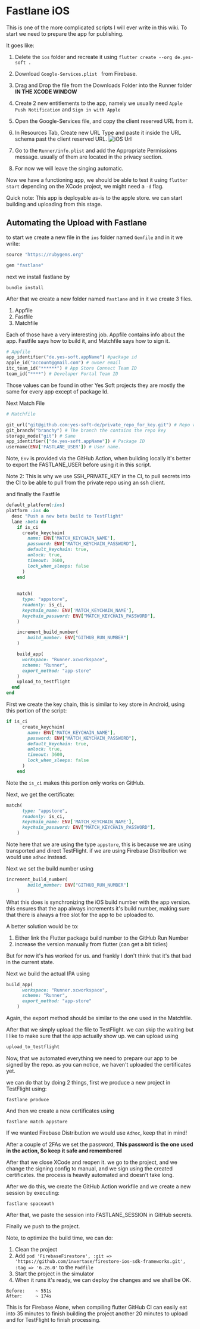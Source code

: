 # Fastlane iOS

This is one of the more complicated scripts I will ever write in this wiki. To start we need to prepare the app for publishing.

It goes like:

1. Delete the `ios` folder and recreate it using `flutter create --org de.yes-soft .`
2. Download `Google-Services.plist ` from Firebase.
3. Drag and Drop the file from the Downloads Folder into the Runner folder <b>IN THE XCODE WINDOW</b>
4. Create 2 new entitlements to the app, namely we usually need `Apple Push Notification` and `Sign in with Apple`
5. Open the Google-Services file, and copy the client reserved URL from it.
6. In Resources Tab, Create new URL Type and paste it inside the URL schema past the client reserved URL. ![iOS Url](./ios-url-schema.png)

7. Go to the `Runner/info.plist` and add the Appropriate Permissions message. usually of them are located in the privacy section.
8. For now we will leave the singing automatic.



Now we have a functioning app, we should be able to test it using `flutter start` depending on the XCode project, we might need a `-d` flag.

Quick note: This app is deployable as-is to the apple store. we can start building and uploading from this stage.



## Automating the Upload  with Fastlane

to start we create a new file in the `ios` folder named `Gemfile` and in it we write:

```ruby
source "https://rubygems.org"

gem "fastlane"
```

next we install fastlane by 

```
bundle install
```

After that we create a new folder named `fastlane`  and in it we create 3 files.

1. Appfile
2. Fastfile
3. Matchfile

Each of those have a very interesting job. Appfile contains info about the app. Fastfile says how to build it, and Matchfile says how to sign it.

```ruby
# Appfile
app_identifier("de.yes-soft.appName") #package id
apple_id("account@gmail.com") # owner email
itc_team_id("******") # App Store Connect Team ID
team_id("****") # Developer Portal Team ID
```

Those values can be found in other Yes Soft projects they are mostly the same for every app except of package Id. 



Next Match File

```ruby
# Matchfile

git_url("git@github.com:yes-soft-de/private_repo_for_key.git") # Repo where we find signing certs
git_branch("branchy") # The branch the contains the repo key
storage_mode("git") # Same
app_identifier(["de.yes-soft.appName"]) # Package ID
username(ENV['FASTLANE_USER']) # User name.
```

Note, `Env` is provided via the GitHub Action, when building locally it's better to export the FASTLANE_USER before using it in this script.

Note 2: This is why we use SSH_PRIVATE_KEY in the CI, to pull secrets into the CI to be able to pull from the private repo using an ssh client.

and finally the Fastfile

```ruby
default_platform(:ios)
platform :ios do
  desc "Push a new beta build to TestFlight"
  lane :beta do
    if is_ci
      create_keychain(
        name: ENV['MATCH_KEYCHAIN_NAME'],
        password: ENV["MATCH_KEYCHAIN_PASSWORD"],
        default_keychain: true,
        unlock: true,
        timeout: 3600,
        lock_when_sleeps: false
      )
    end
    
    
    match(
      type: "appstore",
      readonly: is_ci,
      keychain_name: ENV['MATCH_KEYCHAIN_NAME'],
      keychain_password: ENV["MATCH_KEYCHAIN_PASSWORD"],
    )

    increment_build_number(
	    build_number: ENV["GITHUB_RUN_NUMBER"]
    )

    build_app(
      workspace: "Runner.xcworkspace",
      scheme: "Runner",
      export_method: "app-store"
    )
    upload_to_testflight
  end
end

```



First we create the key chain, this is similar to key store in Android, using this portion of the script:

```ruby
if is_ci
      create_keychain(
        name: ENV['MATCH_KEYCHAIN_NAME'],
        password: ENV["MATCH_KEYCHAIN_PASSWORD"],
        default_keychain: true,
        unlock: true,
        timeout: 3600,
        lock_when_sleeps: false
      )
    end
```

Note the `is_ci` makes this portion only works on GitHub.

Next, we get the certificate:

```ruby
match(
      type: "appstore",
      readonly: is_ci,
      keychain_name: ENV['MATCH_KEYCHAIN_NAME'],
      keychain_password: ENV["MATCH_KEYCHAIN_PASSWORD"],
    )
```

Note here that we are using the type `appstore`, this is because we are using transported and direct TestFlight. if we are using Firebase Distribution we would use `adhoc` instead.

Next we set the build number using 

```ruby
increment_build_number(
	    build_number: ENV["GITHUB_RUN_NUMBER"]
    )
```

What this does is synchronizing the iOS build number with the app version. this ensures that the app always increments it's build number, making sure that there is always a free slot for the app to be uploaded to.

A better solution would be to:

1. Either link the Flutter package build number to the GitHub Run Number
2. increase the version manually from flutter (can get a bit tidies)

But for now it's has worked for us. and frankly I don't think that it's that bad in the current state.

Next we build the actual IPA using

```ruby
build_app(
      workspace: "Runner.xcworkspace",
      scheme: "Runner",
      export_method: "app-store"
    )
```

Again, the export method should be similar to the one used in the Matchfile.

After that we simply upload the file to TestFlight. we can skip the waiting but I like to make sure that the app actually show up. we can upload using 

```ruby
upload_to_testflight
```

Now, that we automated everything we need to prepare our app to be signed by the repo. as you can notice, we haven't uploaded the certificates yet.

we can do that by doing 2 things, first we produce a new project in TestFlight using:

```
fastlane produce
```

And then we create a new certificates using

```
fastlane match appstore
```

If we wanted Firebase Distribution we would use `Adhoc`, keep that in mind!

After a couple of 2FAs we set the password, <b>This password is the one used in the action, So keep it safe and remembered</b>

After  that we close XCode and reopen it. we go to the project, and we change the signing config to manual, and we sign using the created certificates. the process is heavily automated and doesn't take long.

After we do this, we create the GitHub Action workfile and we create a new session by executing:

```
fastlane spaceauth
```

After that, we paste the session into FASTLANE_SESSION in GitHub secrets.

Finally we push to the project.



Note, to optimize the build time, we can do:

1. Clean the project
2. Add `pod 'FirebaseFirestore', :git => 'https://github.com/invertase/firestore-ios-sdk-frameworks.git', :tag => '6.26.0'` to the `Podfile`
3. Start the project in the simulator
4. When it runs it's ready, we can deploy the changes and we shall be OK.

```
Before:    ~ 551s
After:     ~ 174s
```

This is for Firebase Alone, when compiling flutter GitHub CI can easily eat into 35 minutes to finish building the project another 20 minutes to upload and for TestFlight to finish processing.